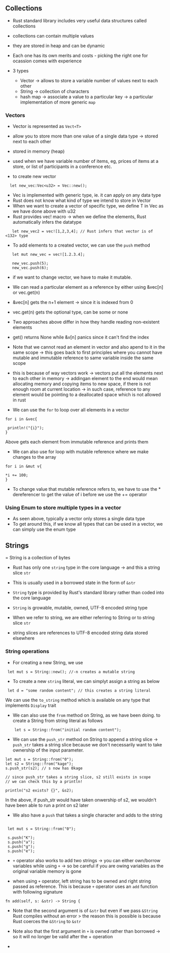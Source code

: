 ## Collections

- Rust standard library includes very useful data structures called collections

- collections can contain multiple values
- they are stored in heap and can be dynamic
- Each one has its own merits and costs - picking the right one for ocassion comes with experience
- 3 types 
	- Vector -> allows to store a variable number of values next to each other
	- String -> collection of characters
	- hash map -> associate a value to a particular key -> a particular implementation of more generic `map`



### Vectors

- Vector is represented as `Vect<T>`
- allow you to store more than one value of a single data type -> stored next to each other
- stored in memory (heap)
- used when we have variable number of items, eg, prices of items at a store, or list of participants in a conference etc.

- to create new vector
```
  let new_vec:Vec<u32> = Vec::new();

```

- Vec is implemented with generic type, ie. it can apply on any data type
- Rust does not know what kind of type we intend to store in Vector
- When we want to create a vector of specific type, we define T in Vec<T> as we have done above with u32
- Rust provides vec! macro -> when we define the elements, Rust automatically infers the datatype

```
   let new_vec2 = vec![1,2,3,4]; // Rust infers that vector is of <132> type 

```

- To add elements to a created vector, we can use the `push` method

```
   let mut new_vec = vec![1.2.3.4];

   new_vec.push(5);
   new_vec.push(6);
```

- if we want to change vector, we have to make it mutable.

- We can read a particular element as a reference by either using &vec[n] or vec.get(n)
- &vec[n] gets the n+1 element -> since it is indexed from 0
- vec.get(n) gets the optional type, can be some or none
- Two approaches above differ in how they handle reading non-existent elements
- get() returns None while &v[n] panics since it can't find the index
- Note that we cannot read an element in vector and also apend to it in the same scope -> this goes back to first principles where you cannot have mutable and immutable reference to same variable inside the same scope

- this is because of way vectors work -> vectors put all the elements next to each other in memory -> addingan element to the end would mean allocating memory and copying items to new space, if there is not enough room at current location -> in such case, reference to any element would be pointing to a deallocated space which is not allowed in rust

- We can use the `for` to loop over all elements in a vector

```
for i in &vec{

 println!("{i}");
}
```
Above gets each element from immutable reference and prints them



- We can also use for loop with mutable reference where we make changes to the array


```
for i in &mut v{

*i += 100;
}

```

- To change value that mutable reference refers to, we have to use the * dereferencer to get the value of i before we use the += operator


### Using Enum to store multiple types in a vector

- As seen above, typically a vector only stores a single data type
- To get around this, if we know all types that can be used in a vector, we can simply use the enum type




## Strings

= String is a collection of bytes
- Rust has only one `string` type in the core language -> and this a string slice `str`
- This is usually used in a borrowed state in the form of `&str`

- `String` type is provided by Rust's standard library rather than coded into the core language
- `String` is growable, mutable, owned, UTF-8 encoded string type
- When we refer to string, we are either referring to String or to string slice `str`
- string slices are references to UTF-8 encoded string data stored elsewhere



### String operations


- For creating a new String, we use

```
 let mut s = String::new(); //-n creates a mutable string
```


- To create a new `string` literal, we can simplyt assign a string as below

```
 let d = "some random content"; // this creates a string literal
```

We can use the `to_string` method which is available on any type that implements `Display` trait


- We can also use the `from` method on String, as we have been doing. to create a String from string literal as follows

```
    let s = String::from("initial random content");
```
 

- We can use the `push_str` method on String to append a string slice -> `push_str` takes a string slice because we don't necessarily want to take ownership of the input parameter. 

```
let mut s = String::from("0");
let s2 = String::from("kage");
s.push_str(s2); // s now has 0kage

// since push_str takes a string slice, s2 still exists in scope
// we can check this by a println! 

println("s2 exists? {}", &s2);

```
In the above, if push_str would have taken onwership of s2, we wouldn't have been able to run a print on s2 later


- We also have a `push` that takes a single character and adds to the string

```

 let mut s = String::from("0");

 s.push("K");
 s.push("a");
 s.push("g");
 s.push("e");

```

- `+` operator also works to add two strings -> you can either own/borrow variables while using `+` -> so be careful if you are owing variables as the original variable memory is gone

- when using `+` operator, left string has to be owned and right string passed as reference. This is because `+` operator uses an `add` function with following signature

```
fn add(self, s: &str) -> String {
``` 

- Note that the second argument is of `&str` but even if we pass `&String` Rust compiles without an error > the reason this is possible is because Rust coerces the `&String` to `&str`

- Note also that the first argument in `+` is owned rather than borrowed -> so it will no longer be valid after the + operation

- 

